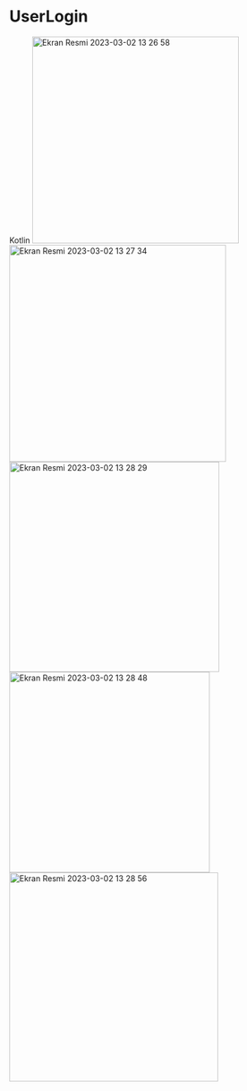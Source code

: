 # UserLogin
Kotlin
<img width="369" alt="Ekran Resmi 2023-03-02 13 26 58" src="https://user-images.githubusercontent.com/100762938/222402940-24e2f2a5-49f5-4a46-b798-9dcc2bc59ba3.png">
<img width="387" alt="Ekran Resmi 2023-03-02 13 27 34" src="https://user-images.githubusercontent.com/100762938/222402953-ceb69d38-8244-45be-a186-905afcf6c789.png">
<img width="375" alt="Ekran Resmi 2023-03-02 13 28 29" src="https://user-images.githubusercontent.com/100762938/222402983-3dafab66-1570-4ae4-b68d-f8b58b59c455.png">
<img width="358" alt="Ekran Resmi 2023-03-02 13 28 48" src="https://user-images.githubusercontent.com/100762938/222403000-f2f9dca7-179e-4320-90cb-3c73f874cc8b.png">
<img width="373" alt="Ekran Resmi 2023-03-02 13 28 56" src="https://user-images.githubusercontent.com/100762938/222403044-a0dbeddc-8622-482b-9ded-bdc07da03f77.png">

